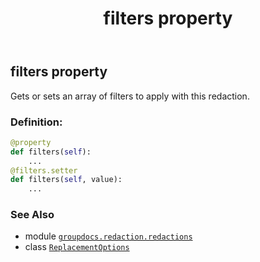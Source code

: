 ﻿---
title: filters property
second_title: GroupDocs.Redaction for Python via .NET API References
description: 
type: docs
url: /python-net/groupdocs.redaction.redactions/replacementoptions/filters/
is_root: false
weight: 60
---

## filters property


Gets or sets an array of filters to apply with this redaction.
### Definition:
```python
@property
def filters(self):
    ...
@filters.setter
def filters(self, value):
    ...
```

### See Also
* module [`groupdocs.redaction.redactions`](../../)
* class [`ReplacementOptions`](/redaction/python-net/groupdocs.redaction.redactions/replacementoptions)
